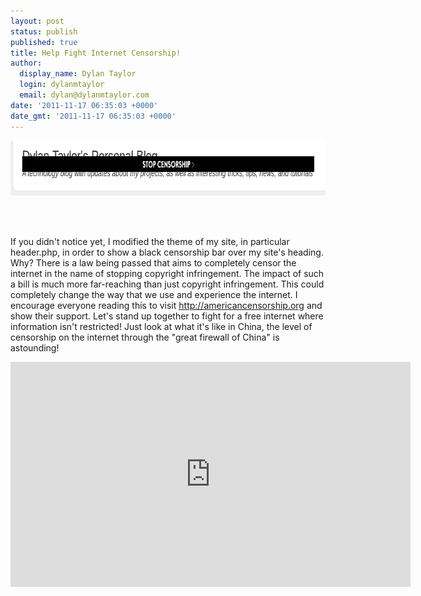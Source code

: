```yaml
---
layout: post
status: publish
published: true
title: Help Fight Internet Censorship!
author:
  display_name: Dylan Taylor
  login: dylanmtaylor
  email: dylan@dylanmtaylor.com
date: '2011-11-17 06:35:03 +0000'
date_gmt: '2011-11-17 06:35:03 +0000'
---
```

<p><a href="http://dylanmtaylor.com/2011/11/17/help-fight-internet-censorship/screenshot-17-2/" rel="attachment wp-att-1099"><img class="alignleft size-full wp-image-1099" title="Screenshot-17" src="/images/blog/2011/11/Screenshot-17.png" alt="" width="610" height="88" /></a>&nbsp;</p>
<p>&nbsp;</p>
<p>If you didn't notice yet, I modified the theme of my site, in particular header.php, in order to show a black censorship bar over my site's heading. Why? There is a law being passed that aims to completely censor the internet in the name of stopping copyright infringement. The impact of such a bill is much more far-reaching than just copyright infringement. This could completely change the way that we use and experience the internet. I encourage everyone reading this to visit <a href="http://americancensorship.org/">http://americancensorship.org</a> and show their support. Let's stand up together to fight for a free internet where information isn't restricted! Just look at what it's like in China, the level of censorship on the internet through the "great firewall of China" is astounding!</p>
<p><iframe src="http://player.vimeo.com/video/31100268?title=0&byline=0&portrait=0" width="640" height="360" frameborder="0" webkitAllowFullScreen allowFullScreen></iframe></p>
